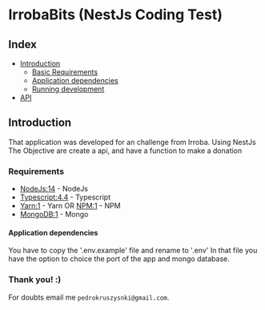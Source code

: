 # IrrobaBits (NestJs Coding Test)

## Index

- [Introduction](https://github.com/PedroKruszynski/IrrobaBits#introduction)
  - [Basic Requirements](https://github.com/PedroKruszynski/IrrobaBits#requirements)
  - [Application dependencies](https://github.com/PedroKruszynski/IrrobaBits#application-dependencies)
  - [Running development](https://github.com/PedroKruszynski/IrrobaBits#running-development)
- [API](https://github.com/PedroKruszynski/IrrobaBits#api-endpoints)

## Introduction

That application was developed for an challenge from Irroba. Using NestJs
The Objective are create a api, and have a function to make a donation

### Requirements

- [NodeJs:14](https://nodejs.org/en/) - NodeJs
- [Typescript:4.4](https://www.typescriptlang.org/) - Typescript
- [Yarn:1](https://yarnpkg.com/) - Yarn OR [NPM:1](https://www.npmjs.com/) - NPM
- [MongoDB:1](https://www.mongodb.com/pt-br) - Mongo

#### Application dependencies

You have to copy the '.env.example' file and rename to '.env'
In that file you have the option to choice the port of the app and mongo database.

### Thank you! :)

For doubts email me `pedrokruszysnki@gmail.com`.

